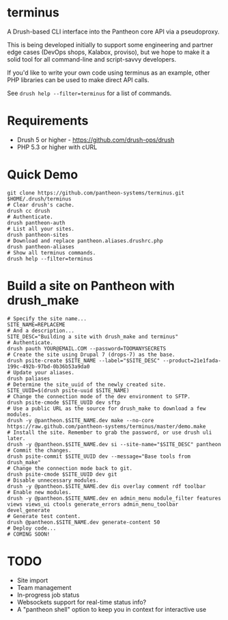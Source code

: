 terminus
========

A Drush-based CLI interface into the Pantheon core API via a pseudoproxy.

This is being developed initially to support some engineering and partner edge
cases (DevOps shops, Kalabox, proviso), but we hope to make it a solid tool for
all command-line and script-savvy developers.

If you'd like to write your own code using terminus as an example, other PHP
libraries can be used to make direct API calls.

See `drush help --filter=terminus` for a list of commands.

Requirements
============

* Drush 5 or higher - https://github.com/drush-ops/drush
* PHP 5.3 or higher with cURL

Quick Demo
==========

    git clone https://github.com/pantheon-systems/terminus.git $HOME/.drush/terminus
    # Clear drush's cache.
    drush cc drush
    # Authenticate.
    drush pantheon-auth
    # List all your sites.
    drush pantheon-sites
    # Download and replace pantheon.aliases.drushrc.php
    drush pantheon-aliases
    # Show all terminus commands.
    drush help --filter=terminus

Build a site on Pantheon with drush_make
========================================

    # Specify the site name...
    SITE_NAME=REPLACEME
    # And a description...
    SITE_DESC="Building a site with drush_make and terminus"
    # Authenticate.
    drush pauth YOUR@EMAIL.COM --password=TOOMANYSECRETS
    # Create the site using Drupal 7 (drops-7) as the base.
    drush psite-create $SITE_NAME --label="$SITE_DESC" --product=21e1fada-199c-492b-97bd-0b36b53a9da0
    # Update your aliases.
    drush paliases
    # Determine the site_uuid of the newly created site.
    SITE_UUID=$(drush psite-uuid $SITE_NAME)
    # Change the connection mode of the dev environment to SFTP.
    drush psite-cmode $SITE_UUID dev sftp
    # Use a public URL as the source for drush_make to download a few modules.
    drush -y @pantheon.$SITE_NAME.dev make --no-core https://raw.github.com/pantheon-systems/terminus/master/demo.make
    # Install the site. Remember to grab the password, or use drush uli later.
    drush -y @pantheon.$SITE_NAME.dev si --site-name="$SITE_DESC" pantheon
    # Commit the changes.
    drush psite-commit $SITE_UUID dev --message="Base tools from drush_make"
    # Change the connection mode back to git.
    drush psite-cmode $SITE_UUID dev git
    # Disable unnecessary modules.
    drush -y @pantheon.$SITE_NAME.dev dis overlay comment rdf toolbar
    # Enable new modules.
    drush -y @pantheon.$SITE_NAME.dev en admin_menu module_filter features views views_ui ctools generate_errors admin_menu_toolbar devel_generate
    # Generate test content.
    drush @pantheon.$SITE_NAME.dev generate-content 50
    # Deploy code...
    # COMING SOON!

TODO
====

- Site import
- Team management
- In-progress job status
- Websockets support for real-time status info?
- A "pantheon shell" option to keep you in context for interactive use
